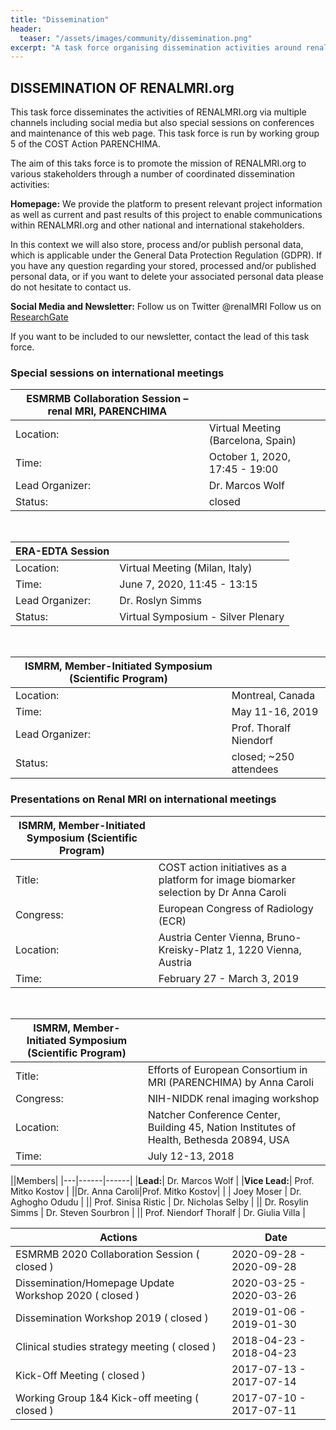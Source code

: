 ```yaml
---
title: "Dissemination"
header:
  teaser: "/assets/images/community/dissemination.png"
excerpt: "A task force organising dissemination activities around renal MRI"
---
```


## DISSEMINATION OF RENALMRI.org

This task force disseminates the activities of RENALMRI.org via multiple channels including social media but also special sessions on conferences and maintenance of this web page. This task force is run by working group 5 of the COST Action PARENCHIMA.

The aim of this taks force is to promote the mission of RENALMRI.org to various stakeholders through a number of coordinated dissemination activities:

**Homepage:**
We provide the platform to present relevant project information as well as current and past results of this project to enable communications within RENALMRI.org and other national and international stakeholders.

In this context we will also store, process and/or publish personal data, which is applicable under the General Data Protection Regulation (GDPR). If you have any question regarding your stored, processed and/or published personal data, or if you want to delete your associated personal data please do not hesitate to contact us.  

**Social Media and Newsletter:**
Follow us on Twitter @renalMRI
Follow us on [ResearchGate](https://www.researchgate.net/project/PARENCHIMA-Magnetic-Resonance-Imaging-Biomarkers-for-Chronic-Kidney-Disease-COST-action-CA16103)

If you want to be included to our newsletter, contact the lead of this task force.

### Special sessions on international meetings

| ESMRMB Collaboration Session – renal MRI, PARENCHIMA | |
| ------ | -------- |
| Location: | Virtual Meeting (Barcelona, Spain) |
| Time: | October 1, 2020, 17:45 - 19:00 |
| Lead Organizer: | Dr. Marcos Wolf |
| Status: | closed |

<br>

| ERA-EDTA Session | |
| ------ | -------- |
| Location: | Virtual Meeting (Milan, Italy) |
| Time: | June 7, 2020, 11:45 - 13:15 |
| Lead Organizer: | Dr. Roslyn Simms |
| Status: | Virtual Symposium - Silver Plenary |

<br>

| ISMRM, Member-Initiated Symposium (Scientific Program)  | |
| ------ | -------- |
| Location: | Montreal, Canada |
| Time: | May 11-16, 2019 |
| Lead Organizer: | Prof. Thoralf Niendorf |
| Status: | closed; ~250 attendees |

### Presentations on Renal MRI on international meetings

| ISMRM, Member-Initiated Symposium (Scientific Program)  | |
| ------ | -------- |
| Title: | COST action initiatives as a platform for image biomarker selection by Dr Anna Caroli |
| Congress: | European Congress of Radiology (ECR) |
| Location: | Austria Center Vienna, Bruno-Kreisky-Platz 1, 1220 Vienna, Austria |
| Time: | February 27 - March 3, 2019 |

<br>

| ISMRM, Member-Initiated Symposium (Scientific Program)  | |
| ------ | -------- |
| Title: | 	Efforts of European Consortium in MRI (PARENCHIMA) by Anna Caroli |
| Congress: | NIH-NIDDK renal imaging workshop |
| Location: | Natcher Conference Center, Building 45, Nation Institutes of Health, Bethesda 20894, USA |
| Time: | July 12-13, 2018 |


||Members|
|---|------|------|
|**Lead:**| Dr. Marcos Wolf |
|**Vice Lead:**| Prof. Mitko Kostov |
||Dr. Anna Caroli|Prof. Mitko Kostov|
| | Joey Moser |  Dr. Aghogho Odudu |
|| Prof. Sinisa Ristic | Dr. Nicholas Selby |
|| Dr. Rosylin Simms | Dr. Steven Sourbron |
|| Prof. Niendorf Thoralf | Dr. Giulia Villa |

|Actions| Date |
|-------|----|
| ESMRMB 2020 Collaboration Session ( closed )| 2020-09-28 - 2020-09-28 |
| Dissemination/Homepage Update Workshop 2020 ( closed ) | 2020-03-25 - 2020-03-26 |
| Dissemination Workshop 2019 ( closed ) | 2019-01-06 - 2019-01-30 |
| Clinical studies strategy meeting ( closed ) | 2018-04-23 - 2018-04-23 |
| Kick-Off Meeting ( closed ) | 2017-07-13 - 2017-07-14 |
| Working Group 1&4 Kick-off meeting ( closed ) | 2017-07-10 - 2017-07-11 |